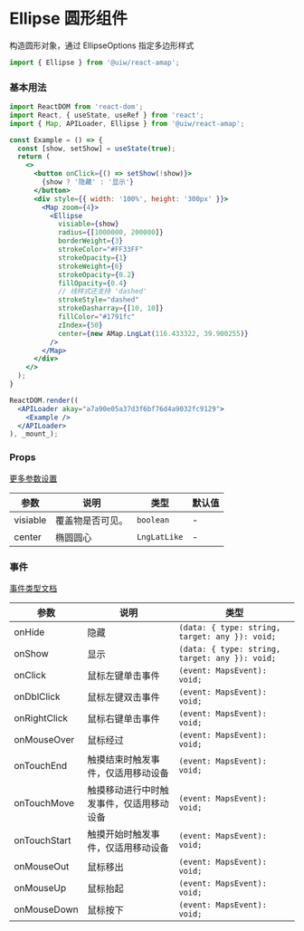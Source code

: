 Ellipse 圆形组件
===

构造圆形对象，通过 EllipseOptions 指定多边形样式

```jsx
import { Ellipse } from '@uiw/react-amap';
```

### 基本用法

<!--rehype:bgWhite=true&noScroll=true&codeSandbox=true&codePen=true-->
```jsx
import ReactDOM from 'react-dom';
import React, { useState, useRef } from 'react';
import { Map, APILoader, Ellipse } from '@uiw/react-amap';

const Example = () => {
  const [show, setShow] = useState(true);
  return (
    <>
      <button onClick={() => setShow(!show)}>
        {show ? '隐藏' : '显示'}
      </button>
      <div style={{ width: '100%', height: '300px' }}>
        <Map zoom={4}>
          <Ellipse
            visiable={show}
            radius={[1000000, 200000]}
            borderWeight={3}
            strokeColor="#FF33FF"
            strokeOpacity={1}
            strokeWeight={6}
            strokeOpacity={0.2}
            fillOpacity={0.4}
            // 线样式还支持 'dashed'
            strokeStyle="dashed"
            strokeDasharray={[10, 10]}
            fillColor="#1791fc"
            zIndex={50}
            center={new AMap.LngLat(116.433322, 39.900255)}
          />
        </Map>
      </div>
    </>
  );
}

ReactDOM.render((
  <APILoader akay="a7a90e05a37d3f6bf76d4a9032fc9129">
    <Example />
  </APILoader>
), _mount_);
```

### Props

[更多参数设置](https://github.com/uiwjs/react-amap/blob/268303de813050c7a02bb247930090ce5f162042/src/types/overlay.d.ts#L507-L567)

| 参数 | 说明 | 类型 | 默认值 |
|--------- |-------- |--------- |-------- |
| visiable | 覆盖物是否可见。 | `boolean` | - |
| center | 	椭圆圆心 | `LngLatLike` | - |

### 事件

[事件类型文档](https://github.com/uiwjs/react-amap/blob/268303de813050c7a02bb247930090ce5f162042/src/types/overlay.d.ts#L569-L593)

| 参数 | 说明 | 类型 |
| ---- | ---- | ---- |
| onHide | 隐藏 | `(data: { type: string, target: any }): void;` |
| onShow | 显示 | `(data: { type: string, target: any }): void;` |
| onClick | 鼠标左键单击事件 | `(event: MapsEvent): void;` |
| onDblClick | 鼠标左键双击事件 | `(event: MapsEvent): void;` |
| onRightClick | 鼠标右键单击事件 | `(event: MapsEvent): void;` |
| onMouseOver | 鼠标经过 | `(event: MapsEvent): void;` |
| onTouchEnd | 触摸结束时触发事件，仅适用移动设备 | `(event: MapsEvent): void;` |
| onTouchMove | 触摸移动进行中时触发事件，仅适用移动设备 | `(event: MapsEvent): void;` |
| onTouchStart | 触摸开始时触发事件，仅适用移动设备 | `(event: MapsEvent): void;` |
| onMouseOut | 鼠标移出 | `(event: MapsEvent): void;` |
| onMouseUp | 鼠标抬起 | `(event: MapsEvent): void;` |
| onMouseDown | 鼠标按下 | `(event: MapsEvent): void;` |